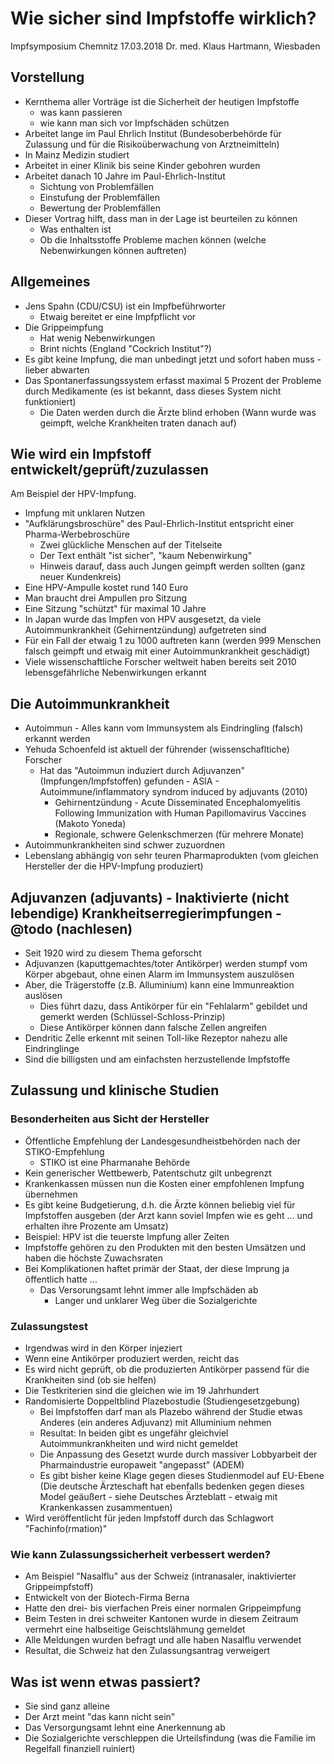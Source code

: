 # Wie sicher sind Impfstoffe wirklich?

Impfsymposium Chemnitz
17.03.2018
Dr. med. Klaus Hartmann, Wiesbaden

## Vorstellung

* Kernthema aller Vorträge ist die Sicherheit der heutigen Impfstoffe
    * was kann passieren
    * wie kann man sich vor Impfschäden schützen
* Arbeitet lange im Paul Ehrlich Institut (Bundesoberbehörde für Zulassung und für die Risikoüberwachung von Arztneimitteln)
* In Mainz Medizin studiert
* Arbeitet in einer Klinik bis seine Kinder gebohren wurden
* Arbeitet danach 10 Jahre im Paul-Ehrlich-Institut
    * Sichtung von Problemfällen
    * Einstufung der Problemfällen
    * Bewertung der Problemfällen
* Dieser Vortrag hilft, dass man in der Lage ist beurteilen zu können
    * Was enthalten ist
    * Ob die Inhaltsstoffe Probleme machen können (welche Nebenwirkungen können auftreten)

## Allgemeines

* Jens Spahn (CDU/CSU) ist ein Impfbeführworter
    * Etwaig bereitet er eine Impfpflicht vor
* Die Grippeimpfung
    * Hat wenig Nebenwirkungen
    * Brint nichts (England "Cockrich Institut"?)
* Es gibt keine Impfung, die man unbedingt jetzt und sofort haben muss - lieber abwarten
* Das Spontanerfassungssystem erfasst maximal 5 Prozent der Probleme durch Medikamente (es ist bekannt, dass dieses System nicht funktioniert)
    * Die Daten werden durch die Ärzte blind erhoben (Wann wurde was geimpft, welche Krankheiten traten danach auf)

## Wie wird ein Impfstoff entwickelt/geprüft/zuzulassen

Am Beispiel der HPV-Impfung.

* Impfung mit unklaren Nutzen
* "Aufklärungsbroschüre" des Paul-Ehrlich-Institut entspricht einer Pharma-Werbebroschüre
    * Zwei glückliche Menschen auf der Titelseite
    * Der Text enthält "ist sicher", "kaum Nebenwirkung"
    * Hinweis darauf, dass auch Jungen geimpft werden sollten (ganz neuer Kundenkreis)
* Eine HPV-Ampulle kostet rund 140 Euro
* Man braucht drei Ampullen pro Sitzung
* Eine Sitzung "schützt" für maximal 10 Jahre
* In Japan wurde das Impfen von HPV ausgesetzt, da viele Autoimmunkrankheit (Gehirnentzündung) aufgetreten sind
* Für ein Fall der etwaig 1 zu 1000 auftreten kann (werden 999 Menschen falsch geimpft und etwaig mit einer Autoimmunkrankheit geschädigt)
* Viele wissenschaftliche Forscher weltweit haben bereits seit 2010 lebensgefährliche Nebenwirkungen erkannt

## Die Autoimmunkrankheit

* Autoimmun - Alles kann vom Immunsystem als Eindringling (falsch) erkannt werden
* Yehuda Schoenfeld ist aktuell der führender (wissenschafltiche) Forscher
    * Hat das "Autoimmun induziert durch Adjuvanzen" (Impfungen/Impfstoffen) gefunden - ASIA - Autoimmune/inflammatory syndrom induced by adjuvants (2010)
        * Gehirnentzündung - Acute Disseminated Encephalomyelitis Following Immunization with Human Papillomavirus Vaccines (Makoto Yoneda)
        * Regionale, schwere Gelenkschmerzen (für mehrere Monate)
* Autoimmunkrankheiten sind schwer zuzuordnen
* Lebenslang abhängig von sehr teuren Pharmaprodukten (vom gleichen Hersteller der die HPV-Impfung produziert)

## Adjuvanzen (adjuvants) - Inaktivierte (nicht lebendige) Krankheitserregierimpfungen - @todo (nachlesen)

* Seit 1920 wird zu diesem Thema geforscht
* Adjuvanzen (kaputtgemachtes/toter Antikörper) werden stumpf vom Körper abgebaut, ohne einen Alarm im Immunsystem auszulösen
* Aber, die Trägerstoffe (z.B. Alluminium) kann eine Immunreaktion auslösen
    * Dies führt dazu, dass Antikörper für ein "Fehlalarm" gebildet und gemerkt werden (Schlüssel-Schloss-Prinzip)
    * Diese Antikörper können dann falsche Zellen angreifen
* Dendritic Zelle erkennt mit seinen Toll-like Rezeptor nahezu alle Eindringlinge
* Sind die billigsten und am einfachsten herzustellende Impfstoffe

## Zulassung und klinische Studien

### Besonderheiten aus Sicht der Hersteller

* Öffentliche Empfehlung der Landesgesundheistbehörden nach der STIKO-Empfehlung
    * STIKO ist eine Pharmanahe Behörde
* Kein generischer Wettbewerb, Patentschutz gilt unbegrenzt
* Krankenkassen müssen nun die Kosten einer empfohlenen Impfung übernehmen
* Es gibt keine Budgetierung, d.h. die Ärzte können beliebig viel für Impfstoffen ausgeben (der Arzt kann soviel Impfen wie es geht ... und erhalten ihre Prozente am Umsatz)
* Beispiel: HPV ist die teuerste Impfung aller Zeiten
* Impfstoffe gehören zu den Produkten mit den besten Umsätzen und haben die höchste Zuwachsraten
* Bei Komplikationen haftet primär der Staat, der diese Imprung ja öffentlich hatte ...
    * Das Versorungsamt lehnt immer alle Impfschäden ab
        * Langer und unklarer Weg über die Sozialgerichte

### Zulassungstest

* Irgendwas wird in den Körper injeziert
* Wenn eine Antikörper produziert werden, reicht das
* Es wird nicht geprüft, ob die produzierten Antikörper passend für die Krankheiten sind (ob sie helfen)
* Die Testkriterien sind die gleichen wie im 19 Jahrhundert
* Randomisierte Doppeltblind Plazebostudie (Studiengesetzgebung)
    * Bei Impfstoffen darf man als Plazebo während der Studie etwas Anderes (ein anderes Adjuvanz) mit Alluminium nehmen
    * Resultat: In beiden gibt es ungefähr gleichviel Autoimmunkrankheiten und wird nicht gemeldet
    * Die Anpassung des Gesetzt wurde durch massiver Lobbyarbeit der Pharmaindustrie europaweit "angepasst" (ADEM)
    * Es gibt bisher keine Klage gegen dieses Studienmodel auf EU-Ebene (Die deutsche Ärzteschaft hat ebenfalls bedenken gegen dieses Model geäußert - siehe Deutsches Ärzteblatt - etwaig mit Krankenkassen zusammentuen)
* Wird veröffentlicht für jeden Impfstoff durch das Schlagwort "Fachinfo(rmation)"

### Wie kann Zulassungssicherheit verbessert werden?

* Am Beispiel "Nasalflu" aus der Schweiz (intranasaler, inaktivierter Grippeimpfstoff)
* Entwickelt von der Biotech-Firma Berna
* Hatte den drei- bis vierfachen Preis einer normalen Grippeimpfung
* Beim Testen in drei schweiter Kantonen wurde in diesem Zeitraum vermehrt eine halbseitige Geischtslähmung gemeldet
* Alle Meldungen wurden befragt und alle haben Nasalflu verwendet
* Resultat, die Schweiz hat den Zulassungsantrag verweigert

## Was ist wenn etwas passiert?

* Sie sind ganz alleine
* Der Arzt meint "das kann nicht sein"
* Das Versorgungsamt lehnt eine Anerkennung ab
* Die Sozialgerichte verschleppen die Urteilsfindung (was die Familie im Regelfall finanziell ruiniert)
